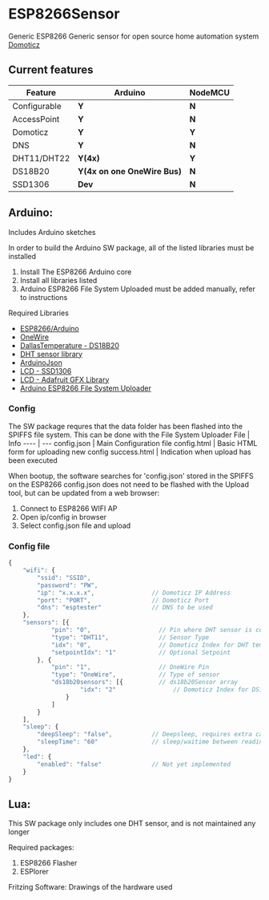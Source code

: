# ESP8266Sensor
Generic ESP8266 Generic sensor for open source home automation system [Domoticz](www.domoticz.com)

## Current features

Feature | Arduino | NodeMCU
------- | ------ | -------
Configurable | **Y**   | **N**
AccessPoint  | **Y**   | **N**
Domoticz     | **Y**   | **Y**
DNS          | **Y**   | **N**
DHT11/DHT22  | **Y(4x)**   | **Y**
DS18B20      | **Y(4x on one OneWire Bus)**   | **N**
SSD1306      | **Dev** | **N**

## Arduino:
Includes Arduino sketches

In order to build the Arduino SW package, all of the listed libraries must be installed
1. Install The ESP8266 Arduino core
2. Install all libraries listed
3. Arduino ESP8266 File System Uploaded must be added manually, refer to instructions

Required Libraries
* [ESP8266/Arduino](https://github.com/esp8266/Arduino)
* [OneWire](https://www.pjrc.com/teensy/td_libs_OneWire.html)
* [DallasTemperature - DS18B20](https://github.com/milesburton/Arduino-Temperature-Control-Library)
* [DHT sensor library](https://github.com/adafruit/DHT-sensor-library)
* [ArduinoJson](https://arduinojson.org/)
* [LCD - SSD1306](https://github.com/adafruit/Adafruit_SSD1306)
* [LCD - Adafruit GFX Library](https://github.com/adafruit/Adafruit-GFX-Library)
* [Arduino ESP8266 File System Uploader](https://github.com/esp8266/arduino-esp8266fs-plugin)

### Config
The SW package requres that the data folder has been flashed into the SPIFFS file system. This can be done with the File System Uploader
File | Info
---- | ---
config.json  | Main Configuration file
config.html  | Basic HTML form for uploading new config
success.html | Indication when upload has been executed

When bootup, the software searches for 'config.json' stored in the SPIFFS on the ESP8266
config.json does not need to be flashed with the Upload tool, but can be updated from a web browser:
1. Connect to ESP8266 WIFI AP
2. Open ip/config in browser
3. Select config.json file and upload

### Config file

```javascript
{
	"wifi": {
		"ssid": "SSID",
		"password": "PW",
		"ip": "x.x.x.x",                // Domoticz IP Address
		"port": "PORT",                 // Domoticz Port
		"dns": "esptester"              // DNS to be used
	},
	"sensors": [{
			"pin": "0",                   // Pin where DHT sensor is connected
			"type": "DHT11",              // Sensor Type
			"idx": "0",                   // Domoticz Index for DHT temp/humidity sensor
			"setpointIdx": "1"            // Optional Setpoint
		}, {
			"pin": "1",                   // OneWire Pin
			"type": "OneWire",            // Type of sensor
			"ds18b20sensors": [{          // ds18b20Sensor array
					"idx": "2"                // Domoticz Index for DS18B20 temp sensor
				}
			]
		}
	],
	"sleep": {
		"deepSleep": "false",           // Deepsleep, requires extra cable so ESP8266 will wake up
		"sleepTime": "60"               // sleep/waitime between readings in Seconds
	},
	"led": {
		"enabled": "false"              // Not yet implemented
	}
}
```
## Lua:
This SW package only includes one DHT sensor, and is not maintained any longer

Required packages:
1. ESP8266 Flasher
2. ESPlorer

Fritzing Software:
Drawings of the hardware used
